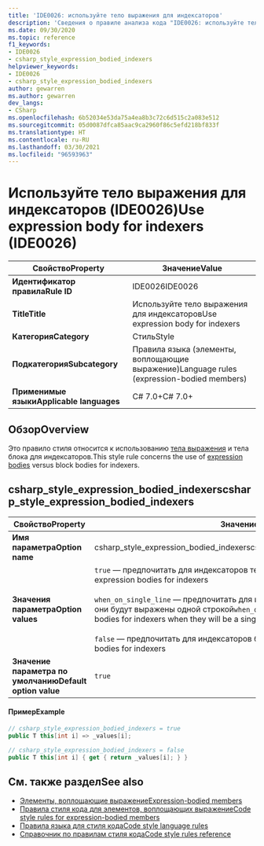 ```yaml
---
title: 'IDE0026: используйте тело выражения для индексаторов'
description: 'Сведения о правиле анализа кода "IDE0026: используйте тело выражения для индексаторов"'
ms.date: 09/30/2020
ms.topic: reference
f1_keywords:
- IDE0026
- csharp_style_expression_bodied_indexers
helpviewer_keywords:
- IDE0026
- csharp_style_expression_bodied_indexers
author: gewarren
ms.author: gewarren
dev_langs:
- CSharp
ms.openlocfilehash: 6b52034e53da75a4ea8b3c72c6d515c2a083e512
ms.sourcegitcommit: 05d0087dfca85aac9ca2960f86c5efd218bf833f
ms.translationtype: HT
ms.contentlocale: ru-RU
ms.lasthandoff: 03/30/2021
ms.locfileid: "96593963"
---
```

# <a name="use-expression-body-for-indexers-ide0026"></a><span data-ttu-id="f2bce-103">Используйте тело выражения для индексаторов (IDE0026)</span><span class="sxs-lookup"><span data-stu-id="f2bce-103">Use expression body for indexers (IDE0026)</span></span>

|<span data-ttu-id="f2bce-104">Свойство</span><span class="sxs-lookup"><span data-stu-id="f2bce-104">Property</span></span>|<span data-ttu-id="f2bce-105">Значение</span><span class="sxs-lookup"><span data-stu-id="f2bce-105">Value</span></span>|
|-|-|
| <span data-ttu-id="f2bce-106">**Идентификатор правила**</span><span class="sxs-lookup"><span data-stu-id="f2bce-106">**Rule ID**</span></span> | <span data-ttu-id="f2bce-107">IDE0026</span><span class="sxs-lookup"><span data-stu-id="f2bce-107">IDE0026</span></span> |
| <span data-ttu-id="f2bce-108">**Title**</span><span class="sxs-lookup"><span data-stu-id="f2bce-108">**Title**</span></span> | <span data-ttu-id="f2bce-109">Используйте тело выражения для индексаторов</span><span class="sxs-lookup"><span data-stu-id="f2bce-109">Use expression body for indexers</span></span> |
| <span data-ttu-id="f2bce-110">**Категория**</span><span class="sxs-lookup"><span data-stu-id="f2bce-110">**Category**</span></span> | <span data-ttu-id="f2bce-111">Стиль</span><span class="sxs-lookup"><span data-stu-id="f2bce-111">Style</span></span> |
| <span data-ttu-id="f2bce-112">**Подкатегория**</span><span class="sxs-lookup"><span data-stu-id="f2bce-112">**Subcategory**</span></span> | <span data-ttu-id="f2bce-113">Правила языка (элементы, воплощающие выражение)</span><span class="sxs-lookup"><span data-stu-id="f2bce-113">Language rules (expression-bodied members)</span></span> |
| <span data-ttu-id="f2bce-114">**Применимые языки**</span><span class="sxs-lookup"><span data-stu-id="f2bce-114">**Applicable languages**</span></span> | <span data-ttu-id="f2bce-115">C# 7.0+</span><span class="sxs-lookup"><span data-stu-id="f2bce-115">C# 7.0+</span></span> |

## <a name="overview"></a><span data-ttu-id="f2bce-116">Обзор</span><span class="sxs-lookup"><span data-stu-id="f2bce-116">Overview</span></span>

<span data-ttu-id="f2bce-117">Это правило стиля относится к использованию [тела выражения](../../../csharp/programming-guide/statements-expressions-operators/expression-bodied-members.md) и тела блока для индексаторов.</span><span class="sxs-lookup"><span data-stu-id="f2bce-117">This style rule concerns the use of [expression bodies](../../../csharp/programming-guide/statements-expressions-operators/expression-bodied-members.md) versus block bodies for indexers.</span></span>

## <a name="csharp_style_expression_bodied_indexers"></a><span data-ttu-id="f2bce-118">csharp_style_expression_bodied_indexers</span><span class="sxs-lookup"><span data-stu-id="f2bce-118">csharp_style_expression_bodied_indexers</span></span>

|<span data-ttu-id="f2bce-119">Свойство</span><span class="sxs-lookup"><span data-stu-id="f2bce-119">Property</span></span>|<span data-ttu-id="f2bce-120">Значение</span><span class="sxs-lookup"><span data-stu-id="f2bce-120">Value</span></span>|
|-|-|
| <span data-ttu-id="f2bce-121">**Имя параметра**</span><span class="sxs-lookup"><span data-stu-id="f2bce-121">**Option name**</span></span> | <span data-ttu-id="f2bce-122">csharp_style_expression_bodied_indexers</span><span class="sxs-lookup"><span data-stu-id="f2bce-122">csharp_style_expression_bodied_indexers</span></span>
| <span data-ttu-id="f2bce-123">**Значения параметра**</span><span class="sxs-lookup"><span data-stu-id="f2bce-123">**Option values**</span></span> | <span data-ttu-id="f2bce-124">`true` — предпочитать для индексаторов тексты выражений</span><span class="sxs-lookup"><span data-stu-id="f2bce-124">`true` - Prefer expression bodies for indexers</span></span><br /><br /><span data-ttu-id="f2bce-125">`when_on_single_line` — предпочитать для индексаторов тексты выражений, если они будут выражены одной строкой</span><span class="sxs-lookup"><span data-stu-id="f2bce-125">`when_on_single_line` - Prefer expression bodies for indexers when they will be a single line</span></span><br /><br /><span data-ttu-id="f2bce-126">`false` — предпочитать для индексаторов блочные элементы.</span><span class="sxs-lookup"><span data-stu-id="f2bce-126">`false` - Prefer block bodies for indexers</span></span> |
| <span data-ttu-id="f2bce-127">**Значение параметра по умолчанию**</span><span class="sxs-lookup"><span data-stu-id="f2bce-127">**Default option value**</span></span> | `true` |

#### <a name="example"></a><span data-ttu-id="f2bce-128">Пример</span><span class="sxs-lookup"><span data-stu-id="f2bce-128">Example</span></span>

```csharp
// csharp_style_expression_bodied_indexers = true
public T this[int i] => _values[i];

// csharp_style_expression_bodied_indexers = false
public T this[int i] { get { return _values[i]; } }
```

## <a name="see-also"></a><span data-ttu-id="f2bce-129">См. также раздел</span><span class="sxs-lookup"><span data-stu-id="f2bce-129">See also</span></span>

- [<span data-ttu-id="f2bce-130">Элементы, воплощающие выражение</span><span class="sxs-lookup"><span data-stu-id="f2bce-130">Expression-bodied members</span></span>](../../../csharp/programming-guide/statements-expressions-operators/expression-bodied-members.md)
- [<span data-ttu-id="f2bce-131">Правила стиля кода для элементов, воплощающих выражение</span><span class="sxs-lookup"><span data-stu-id="f2bce-131">Code style rules for expression-bodied members</span></span>](expression-bodied-members.md)
- [<span data-ttu-id="f2bce-132">Правила языка для стиля кода</span><span class="sxs-lookup"><span data-stu-id="f2bce-132">Code style language rules</span></span>](language-rules.md)
- [<span data-ttu-id="f2bce-133">Справочник по правилам стиля кода</span><span class="sxs-lookup"><span data-stu-id="f2bce-133">Code style rules reference</span></span>](index.md)
